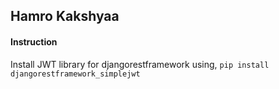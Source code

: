 ## Hamro Kakshyaa

#### Instruction
Install JWT library for djangorestframework using,
`pip install djangorestframework_simplejwt`


